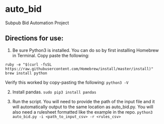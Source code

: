 # auto_bid
Subpub Bid Automation Project

## Directions for use:

1. Be sure Python3 is installed. You can do so by first installing Homebrew in Terminal. Copy paste the following:

`ruby -e "$(curl -fsSL https://raw.githubusercontent.com/Homebrew/install/master/install)"`
`brew install python`

Verify this worked by copy-pasting the following:
`python3 -V`

2. Install pandas.
`sudo pip3 install pandas`

3. Run the script. You will need to provide the path of the input file and it will automatically output to the same location as auto_bid.py. You will also need a rulesheet formatted like the example in the repo.
`python3 auto_bid.py -i <path_to_input_csv> -r <rules_csv>`
